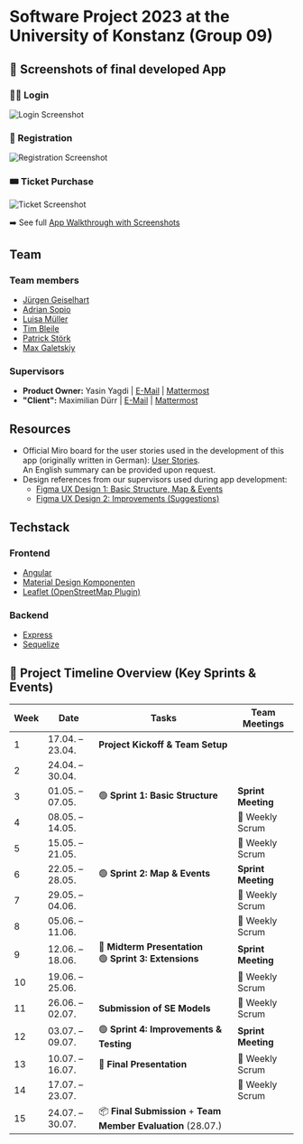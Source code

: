 # Software Project 2023 at the University of Konstanz (Group 09)

## 📱 Screenshots of final developed App

### 🧑‍💻 Login
![Login Screenshot](link-zum-bild)

### 📝 Registration
![Registration Screenshot](link-zum-bild)

### 🎟️ Ticket Purchase
![Ticket Screenshot](link-zum-bild)

➡️ See full [App Walkthrough with Screenshots](docs/screenshots.md)


## Team
### Team members

- [Jürgen Geiselhart](mailto:juergen.geiselhart@uni-konstanz.de)
- [Adrian Sopio](mailto:adrian.sopio@uni-konstanz.de)
- [Luisa Müller](mailto:luisa.mueller@uni-konstanz.de)
- [Tim Bleile](mailto:tim.bleile@uni-konstanz.de)
- [Patrick Störk](mailto:patrick.stoerk@uni-konstanz.de)
- [Max Galetskiy](mailto:max.galetskiy@uni-konstanz.de)

### Supervisors

- **Product Owner:** Yasin Yagdi | [E-Mail](mailto:yasin.yagdi@uni-konstanz.de) | [Mattermost](https://hci2.uni-konstanz.de/mattermost/softwareprojekt-2023/messages/@yasin)
- **"Client":** Maximilian Dürr | [E-Mail](mailto:maximilian.duerr@uni-konstanz.de) | [Mattermost](https://hci2.uni-konstanz.de/mattermost/softwareprojekt-2023/messages/@mduerr)

## Resources

- Official Miro board for the user stories used in the development of this app (originally written in German): [User Stories](https://miro.com/app/board/uXjVMTSnwrE=/?share_link_id=531699021183). <br> An English summary can be provided upon request.
- Design references from our supervisors used during app development:
  - [Figma UX Design 1: Basic Structure, Map & Events](https://www.figma.com/file/SQ1688ZHqC4IsdGldkqmwY/SWP_Prototype_SoSe_2023?node-id=1601%3A11846&t=fNdGTCWIrspByy4f-1)
  - [Figma UX Design 2: Improvements (Suggestions)](https://www.figma.com/file/SQ1688ZHqC4IsdGldkqmwY/SWP_Prototype_SoSe_2023?node-id=1702%3A14268&t=fNdGTCWIrspByy4f-1)



## Techstack

### Frontend

- [Angular](https://angular.io/docs)
- [Material Design Komponenten](https://material.angular.io/)
- [Leaflet (OpenStreetMap Plugin)](https://github.com/bluehalo/ngx-leaflet)

### Backend

- [Express](https://expressjs.com/)
- [Sequelize](https://sequelize.org/)

## 📅 Project Timeline Overview (Key Sprints & Events)

| **Week** | **Date**         | **Tasks**                               | **Team Meetings**     |
|----------|------------------|-----------------------------------------|------------------------|
| 1        | 17.04. – 23.04.  | **Project Kickoff & Team Setup**       |                        |
| 2        | 24.04. – 30.04.  |                                                                                                                    |                        |
| 3        | 01.05. – 07.05.  | 🟢 **Sprint 1: Basic Structure**        | **Sprint Meeting**     |
| 4        | 08.05. – 14.05.  |                                       | 🔁 Weekly Scrum           |
| 5        | 15.05. – 21.05.  |                                                                                                                    | 🔁 Weekly Scrum           |
| 6        | 22.05. – 28.05.  | 🟢 **Sprint 2: Map & Events**                          | **Sprint Meeting**     |
| 7        | 29.05. – 04.06.  |                                                                                                                    | 🔁 Weekly Scrum           |
| 8        | 05.06. – 11.06.  |                                                                                                                    | 🔁 Weekly Scrum           |
| 9        | 12.06. – 18.06.  | 📢 **Midterm Presentation** <br/> 🟢 **Sprint 3: Extensions**                                                 | **Sprint Meeting**     |
| 10       | 19.06. – 25.06.  |                                                                                                                    | 🔁 Weekly Scrum           |
| 11       | 26.06. – 02.07.  |     **Submission of SE Models**                                                                                                                | 🔁 Weekly Scrum           |
| 12       | 03.07. – 09.07.  | 🟢 **Sprint 4: Improvements & Testing**                 | **Sprint Meeting**     |
| 13       | 10.07. – 16.07.  |            📢 **Final Presentation**                                                                                                        | 🔁 Weekly Scrum           |
| 14       | 17.07. – 23.07.  |                                                                                                                    | 🔁 Weekly Scrum           |
| 15       | 24.07. – 30.07.  | 📦 **Final Submission** + **Team Member Evaluation** (28.07.)                                             |                        |

